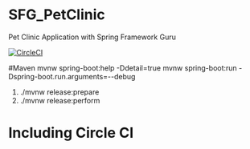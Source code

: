 # SFG_PetClinic
Pet Clinic Application with Spring Framework Guru

[![CircleCI](https://circleci.com/gh/Veeteq/SFG_PetClinic/tree/master.svg?style=svg)](https://circleci.com/gh/Veeteq/SFG_PetClinic/tree/master)

#Maven
mvnw spring-boot:help -Ddetail=true
mvnw spring-boot:run -Dspring-boot.run.arguments=--debug


1. ./mvnw release:prepare
2. ./mvnw release:perform

# Including Circle CI
